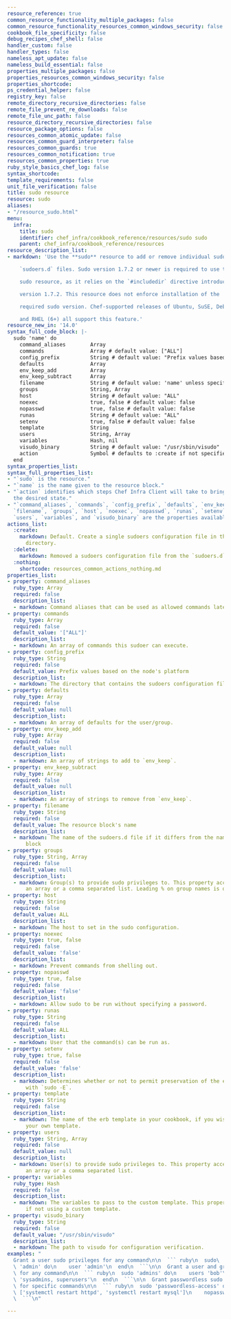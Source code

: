 ```yaml
---
resource_reference: true
common_resource_functionality_multiple_packages: false
common_resource_functionality_resources_common_windows_security: false
cookbook_file_specificity: false
debug_recipes_chef_shell: false
handler_custom: false
handler_types: false
nameless_apt_update: false
nameless_build_essential: false
properties_multiple_packages: false
properties_resources_common_windows_security: false
properties_shortcode: 
ps_credential_helper: false
registry_key: false
remote_directory_recursive_directories: false
remote_file_prevent_re_downloads: false
remote_file_unc_path: false
resource_directory_recursive_directories: false
resource_package_options: false
resources_common_atomic_update: false
resources_common_guard_interpreter: false
resources_common_guards: true
resources_common_notification: true
resources_common_properties: true
ruby_style_basics_chef_log: false
syntax_shortcode: 
template_requirements: false
unit_file_verification: false
title: sudo resource
resource: sudo
aliases:
- "/resource_sudo.html"
menu:
  infra:
    title: sudo
    identifier: chef_infra/cookbook_reference/resources/sudo sudo
    parent: chef_infra/cookbook_reference/resources
resource_description_list:
- markdown: 'Use the **sudo** resource to add or remove individual sudo entries using

    `sudoers.d` files. Sudo version 1.7.2 or newer is required to use the

    sudo resource, as it relies on the `#includedir` directive introduced in

    version 1.7.2. This resource does not enforce installation of the

    required sudo version. Chef-supported releases of Ubuntu, SuSE, Debian,

    and RHEL (6+) all support this feature.'
resource_new_in: '14.0'
syntax_full_code_block: |-
  sudo 'name' do
    command_aliases        Array
    commands               Array # default value: ["ALL"]
    config_prefix          String # default value: "Prefix values based on the node's platform"
    defaults               Array
    env_keep_add           Array
    env_keep_subtract      Array
    filename               String # default value: 'name' unless specified
    groups                 String, Array
    host                   String # default value: "ALL"
    noexec                 true, false # default value: false
    nopasswd               true, false # default value: false
    runas                  String # default value: "ALL"
    setenv                 true, false # default value: false
    template               String
    users                  String, Array
    variables              Hash, nil
    visudo_binary          String # default value: "/usr/sbin/visudo"
    action                 Symbol # defaults to :create if not specified
  end
syntax_properties_list: 
syntax_full_properties_list:
- "`sudo` is the resource."
- "`name` is the name given to the resource block."
- "`action` identifies which steps Chef Infra Client will take to bring the node into
  the desired state."
- "`command_aliases`, `commands`, `config_prefix`, `defaults`, `env_keep_add`, `env_keep_subtract`,
  `filename`, `groups`, `host`, `noexec`, `nopasswd`, `runas`, `setenv`, `template`,
  `users`, `variables`, and `visudo_binary` are the properties available to this resource."
actions_list:
  :create:
    markdown: Default. Create a single sudoers configuration file in the `sudoers.d`
      directory.
  :delete:
    markdown: Removed a sudoers configuration file from the `sudoers.d` directory.
  :nothing:
    shortcode: resources_common_actions_nothing.md
properties_list:
- property: command_aliases
  ruby_type: Array
  required: false
  description_list:
  - markdown: Command aliases that can be used as allowed commands later in the configuration.
- property: commands
  ruby_type: Array
  required: false
  default_value: '["ALL"]'
  description_list:
  - markdown: An array of commands this sudoer can execute.
- property: config_prefix
  ruby_type: String
  required: false
  default_value: Prefix values based on the node's platform
  description_list:
  - markdown: The directory that contains the sudoers configuration file.
- property: defaults
  ruby_type: Array
  required: false
  default_value: null
  description_list:
  - markdown: An array of defaults for the user/group.
- property: env_keep_add
  ruby_type: Array
  required: false
  default_value: null
  description_list:
  - markdown: An array of strings to add to `env_keep`.
- property: env_keep_subtract
  ruby_type: Array
  required: false
  default_value: null
  description_list:
  - markdown: An array of strings to remove from `env_keep`.
- property: filename
  ruby_type: String
  required: false
  default_value: The resource block's name
  description_list:
  - markdown: The name of the sudoers.d file if it differs from the name of the resource
      block
- property: groups
  ruby_type: String, Array
  required: false
  default_value: null
  description_list:
  - markdown: Group(s) to provide sudo privileges to. This property accepts either
      an array or a comma separated list. Leading % on group names is optional.
- property: host
  ruby_type: String
  required: false
  default_value: ALL
  description_list:
  - markdown: The host to set in the sudo configuration.
- property: noexec
  ruby_type: true, false
  required: false
  default_value: 'false'
  description_list:
  - markdown: Prevent commands from shelling out.
- property: nopasswd
  ruby_type: true, false
  required: false
  default_value: 'false'
  description_list:
  - markdown: Allow sudo to be run without specifying a password.
- property: runas
  ruby_type: String
  required: false
  default_value: ALL
  description_list:
  - markdown: User that the command(s) can be run as.
- property: setenv
  ruby_type: true, false
  required: false
  default_value: 'false'
  description_list:
  - markdown: Determines whether or not to permit preservation of the environment
      with `sudo -E`.
- property: template
  ruby_type: String
  required: false
  description_list:
  - markdown: The name of the erb template in your cookbook, if you wish to supply
      your own template.
- property: users
  ruby_type: String, Array
  required: false
  default_value: null
  description_list:
  - markdown: User(s) to provide sudo privileges to. This property accepts either
      an array or a comma separated list.
- property: variables
  ruby_type: Hash
  required: false
  description_list:
  - markdown: The variables to pass to the custom template. This property is ignored
      if not using a custom template.
- property: visudo_binary
  ruby_type: String
  required: false
  default_value: "/usr/sbin/visudo"
  description_list:
  - markdown: The path to visudo for configuration verification.
examples: "
  Grant a user sudo privileges for any command\n\n  ``` ruby\n  sudo\
  \ 'admin' do\n    user 'admin'\n  end\n  ```\n\n  Grant a user and groups sudo privileges\
  \ for any command\n\n  ``` ruby\n  sudo 'admins' do\n    users 'bob'\n    groups\
  \ 'sysadmins, superusers'\n  end\n  ```\n\n  Grant passwordless sudo privileges\
  \ for specific commands\n\n  ``` ruby\n  sudo 'passwordless-access' do\n    commands\
  \ ['systemctl restart httpd', 'systemctl restart mysql']\n    nopasswd true\n  end\n\
  \  ```\n"

---
```

